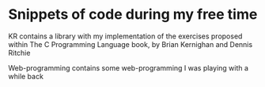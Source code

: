 # Snippets of code during my free time
KR contains a library with my implementation of the exercises proposed within The C Programming Language book, by Brian Kernighan and Dennis Ritchie

Web-programming contains some web-programming I was playing with a while back
